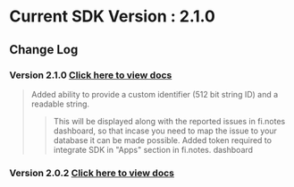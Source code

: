 

# Current SDK Version : 2.1.0

## Change Log

### Version 2.1.0 [Click here to view docs](https://finotes.github.io/2018/01/19/android-java-docs)

> Added ability to provide a custom identifier (512 bit string ID) and a readable string.   
>> This will be displayed along with the reported issues in fi.notes dashboard, so that incase you need to map the issue to your database it can be made possible.
> Added token required to integrate SDK in "Apps" section in fi.notes. dashboard


### Version 2.0.2 [Click here to view docs](https://finotes.github.io/2018/01/22/android-doc-202)
